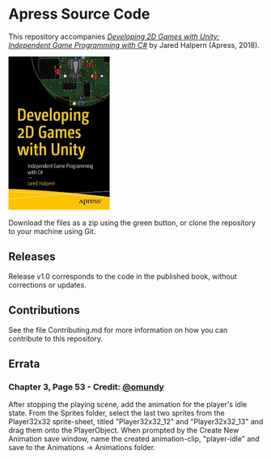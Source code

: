 # Apress Source Code

This repository accompanies [*Developing 2D Games with Unity: Independent Game Programming with C#*](https://www.apress.com/9781484237717) by Jared Halpern (Apress, 2018).

[comment]: #cover
![Cover image](9781484237717.jpg)

Download the files as a zip using the green button, or clone the repository to your machine using Git.

## Releases

Release v1.0 corresponds to the code in the published book, without corrections or updates.

## Contributions

See the file Contributing.md for more information on how you can contribute to this repository.

## Errata

### Chapter 3, Page 53 - Credit: [@omundy](https://github.com/omundy)

After stopping the playing scene, add the animation for the player's idle state. From the Sprites folder, select the last two sprites from the Player32x32 sprite-sheet, titled "Player32x32_12" and "Player32x32_13" and drag them onto the PlayerObject. When prompted by the Create New Animation save window, name the created animation-clip, "player-idle" and save to the Animations -> Animations folder.